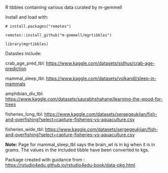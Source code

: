 R tibbles containing various data curated by m-gemmell

Install and load with:

`# install.packages("remotes")`

`remotes::install_github("m-gemmell/mgrtibbles")`

`library(mgrtibbles)`

Datastes include:

crab_age_pred_tbl: https://www.kaggle.com/datasets/sidhus/crab-age-prediction

mammal_sleep_tbl: https://www.kaggle.com/datasets/volkandl/sleep-in-mammals

amphibian_div_tbl: https://www.kaggle.com/datasets/saurabhshahane/learning-the-wood-for-trees

fisheries_long_tbl: https://www.kaggle.com/datasets/sergegeukjian/fish-and-overfishing?select=capture-fisheries-vs-aquaculture.csv

fisheries_wide_tbl: https://www.kaggle.com/datasets/sergegeukjian/fish-and-overfishing?select=capture-fisheries-vs-aquaculture.csv

__Note:__ Page for mammal_sleep_tbl says the brain_wt is in kg when it is in grams. 
The values in the included tibble have been converted to kgs.

Package created with guidance from : https://rstudio4edu.github.io/rstudio4edu-book/data-pkg.html
